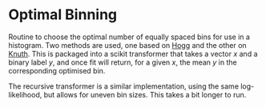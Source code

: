 # Optimal Binning

Routine to choose the optimal number of equally spaced bins for use in a histogram. Two methods are used, one based on [Hogg](https://arxiv.org/abs/0807.4820) and the other on [Knuth](https://arxiv.org/abs/physics/0605197). This is packaged into a scikit transformer that takes a vector *x* and a binary label *y*, and once fit will return, for a given *x*, the mean *y* in the corresponding optimised bin.

The recursive transformer is a similar implementation, using the same log-likelihood, but allows for uneven bin sizes. This takes a bit longer to run.
